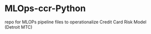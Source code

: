# MLOps-ccr-Python
repo for MLOPs pipeline files to operationalize Credit Card Risk Model (Detroit MTC)
